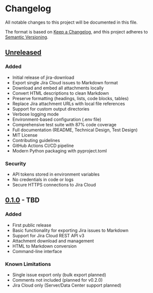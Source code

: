# Changelog

All notable changes to this project will be documented in this file.

The format is based on [Keep a Changelog](https://keepachangelog.com/en/1.0.0/),
and this project adheres to [Semantic Versioning](https://semver.org/spec/v2.0.0.html).

## [Unreleased]

### Added
- Initial release of jira-download
- Export single Jira Cloud issues to Markdown format
- Download and embed all attachments locally
- Convert HTML descriptions to clean Markdown
- Preserve formatting (headings, lists, code blocks, tables)
- Replace Jira attachment URLs with local file references
- Support for custom output directories
- Verbose logging mode
- Environment-based configuration (.env file)
- Comprehensive test suite with 87% code coverage
- Full documentation (README, Technical Design, Test Design)
- MIT License
- Contributing guidelines
- GitHub Actions CI/CD pipeline
- Modern Python packaging with pyproject.toml

### Security
- API tokens stored in environment variables
- No credentials in code or logs
- Secure HTTPS connections to Jira Cloud

## [0.1.0] - TBD

### Added
- First public release
- Basic functionality for exporting Jira issues to Markdown
- Support for Jira Cloud REST API v3
- Attachment download and management
- HTML to Markdown conversion
- Command-line interface

### Known Limitations
- Single issue export only (bulk export planned)
- Comments not included (planned for v0.2.0)
- Jira Cloud only (Server/Data Center support planned)

[Unreleased]: https://github.com/chrisbyboston/jira-download/compare/v0.1.0...HEAD
[0.1.0]: https://github.com/chrisbyboston/jira-download/releases/tag/v0.1.0